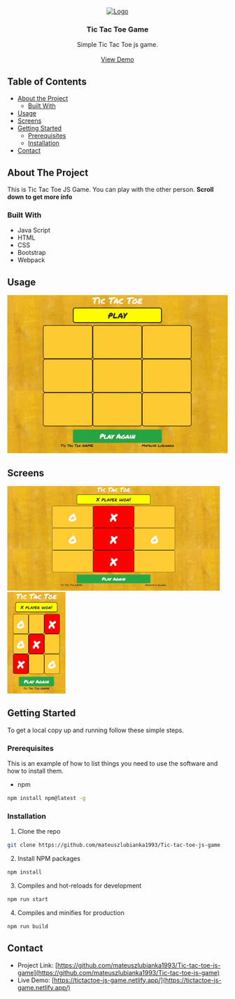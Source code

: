 <!-- PROJECT LOGO -->
<br />
<p align="center">
  <a href="https://github.com/mateuszlubianka1993/Tic-tac-toe-js-game">
    <img src="/src/assets/logo.png" alt="Logo" width="80" height="80">
  </a>

  <h3 align="center">Tic Tac Toe Game</h3>

  <p align="center">
    Simple Tic Tac Toe js game.
    <br />
    <br />
    <a href="https://tictactoe-js-game.netlify.app/">View Demo</a>
  </p>
</p>



<!-- TABLE OF CONTENTS -->
## Table of Contents

* [About the Project](#about-the-project)
  * [Built With](#built-with)
* [Usage](#usage)
* [Screens](#screens)
* [Getting Started](#getting-started)
  * [Prerequisites](#prerequisites)
  * [Installation](#installation)
* [Contact](#contact)


<!-- ABOUT THE PROJECT -->
## About The Project

This is Tic Tac Toe JS Game. You can play with the other person. 
**Scroll down to get more info**

### Built With

* Java Script
* HTML
* CSS
* Bootstrap
* Webpack

## Usage
![Demo](img/usage.gif)

## Screens
![Desktop](img/desktop.jpg)
![Mobile1](img/mobile.jpg)

<!-- GETTING STARTED -->
## Getting Started

To get a local copy up and running follow these simple steps.

### Prerequisites

This is an example of how to list things you need to use the software and how to install them.
* npm
```sh
npm install npm@latest -g
```

### Installation
 
1. Clone the repo
```sh
git clone https://github.com/mateuszlubianka1993/Tic-tac-toe-js-game
```
2. Install NPM packages
```sh
npm install
```
3. Compiles and hot-reloads for development
```sh
npm run start
```
4. Compiles and minifies for production
```sh
npm run build
```


<!-- CONTACT -->
## Contact

* Project Link: [https://github.com/mateuszlubianka1993/Tic-tac-toe-js-game](https://github.com/mateuszlubianka1993/Tic-tac-toe-js-game)
* Live Demo: [https://tictactoe-js-game.netlify.app/](https://tictactoe-js-game.netlify.app/)
